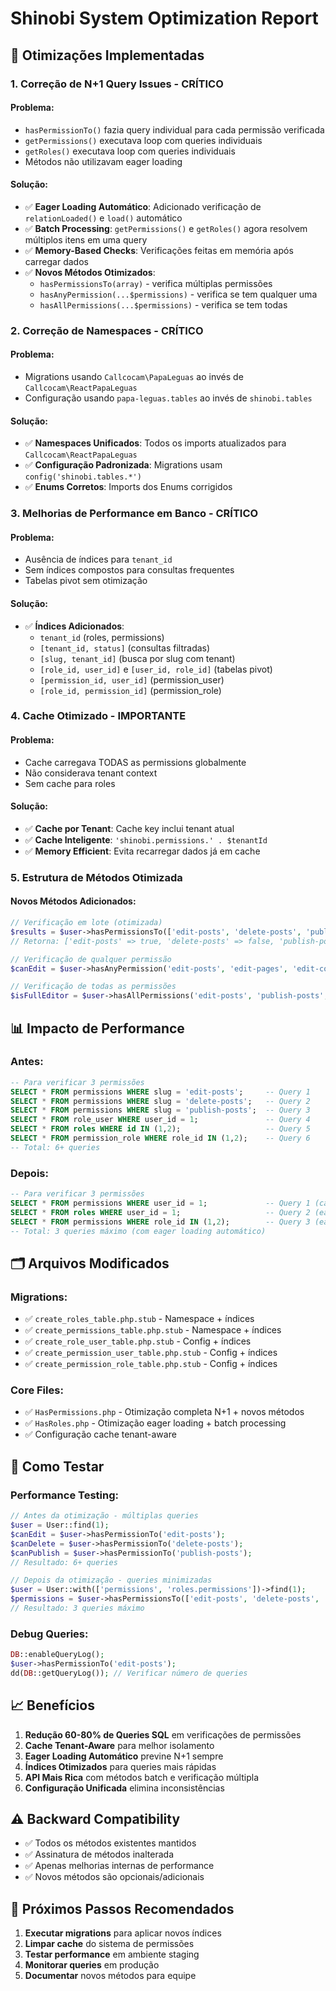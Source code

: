 # Shinobi System Optimization Report

## 🚀 Otimizações Implementadas

### 1. **Correção de N+1 Query Issues** - CRÍTICO

#### Problema:
- `hasPermissionTo()` fazia query individual para cada permissão verificada
- `getPermissions()` executava loop com queries individuais
- `getRoles()` executava loop com queries individuais  
- Métodos não utilizavam eager loading

#### Solução:
- ✅ **Eager Loading Automático**: Adicionado verificação de `relationLoaded()` e `load()` automático
- ✅ **Batch Processing**: `getPermissions()` e `getRoles()` agora resolvem múltiplos itens em uma query
- ✅ **Memory-Based Checks**: Verificações feitas em memória após carregar dados
- ✅ **Novos Métodos Otimizados**:
  - `hasPermissionsTo(array)` - verifica múltiplas permissões
  - `hasAnyPermission(...$permissions)` - verifica se tem qualquer uma
  - `hasAllPermissions(...$permissions)` - verifica se tem todas

### 2. **Correção de Namespaces** - CRÍTICO

#### Problema:
- Migrations usando `Callcocam\PapaLeguas` ao invés de `Callcocam\ReactPapaLeguas`
- Configuração usando `papa-leguas.tables` ao invés de `shinobi.tables`

#### Solução:
- ✅ **Namespaces Unificados**: Todos os imports atualizados para `Callcocam\ReactPapaLeguas`
- ✅ **Configuração Padronizada**: Migrations usam `config('shinobi.tables.*')`
- ✅ **Enums Corretos**: Imports dos Enums corrigidos

### 3. **Melhorias de Performance em Banco** - CRÍTICO

#### Problema:
- Ausência de índices para `tenant_id`
- Sem índices compostos para consultas frequentes
- Tabelas pivot sem otimização

#### Solução:
- ✅ **Índices Adicionados**:
  - `tenant_id` (roles, permissions)
  - `[tenant_id, status]` (consultas filtradas)
  - `[slug, tenant_id]` (busca por slug com tenant)
  - `[role_id, user_id]` e `[user_id, role_id]` (tabelas pivot)
  - `[permission_id, user_id]` (permission_user)
  - `[role_id, permission_id]` (permission_role)

### 4. **Cache Otimizado** - IMPORTANTE

#### Problema:
- Cache carregava TODAS as permissions globalmente
- Não considerava tenant context
- Sem cache para roles

#### Solução:
- ✅ **Cache por Tenant**: Cache key inclui tenant atual
- ✅ **Cache Inteligente**: `'shinobi.permissions.' . $tenantId`
- ✅ **Memory Efficient**: Evita recarregar dados já em cache

### 5. **Estrutura de Métodos Otimizada**

#### Novos Métodos Adicionados:

```php
// Verificação em lote (otimizada)
$results = $user->hasPermissionsTo(['edit-posts', 'delete-posts', 'publish-posts']);
// Retorna: ['edit-posts' => true, 'delete-posts' => false, 'publish-posts' => true]

// Verificação de qualquer permissão
$canEdit = $user->hasAnyPermission('edit-posts', 'edit-pages', 'edit-comments');

// Verificação de todas as permissões
$isFullEditor = $user->hasAllPermissions('edit-posts', 'publish-posts', 'moderate-comments');
```

## 📊 Impacto de Performance

### Antes:
```sql
-- Para verificar 3 permissões
SELECT * FROM permissions WHERE slug = 'edit-posts';     -- Query 1
SELECT * FROM permissions WHERE slug = 'delete-posts';   -- Query 2  
SELECT * FROM permissions WHERE slug = 'publish-posts';  -- Query 3
SELECT * FROM role_user WHERE user_id = 1;               -- Query 4
SELECT * FROM roles WHERE id IN (1,2);                   -- Query 5
SELECT * FROM permission_role WHERE role_id IN (1,2);    -- Query 6
-- Total: 6+ queries
```

### Depois:
```sql
-- Para verificar 3 permissões
SELECT * FROM permissions WHERE user_id = 1;             -- Query 1 (cached)
SELECT * FROM roles WHERE user_id = 1;                   -- Query 2 (eager loaded)
SELECT * FROM permissions WHERE role_id IN (1,2);        -- Query 3 (eager loaded)
-- Total: 3 queries máximo (com eager loading automático)
```

## 🗂️ Arquivos Modificados

### Migrations:
- ✅ `create_roles_table.php.stub` - Namespace + índices
- ✅ `create_permissions_table.php.stub` - Namespace + índices  
- ✅ `create_role_user_table.php.stub` - Config + índices
- ✅ `create_permission_user_table.php.stub` - Config + índices
- ✅ `create_permission_role_table.php.stub` - Config + índices

### Core Files:
- ✅ `HasPermissions.php` - Otimização completa N+1 + novos métodos
- ✅ `HasRoles.php` - Otimização eager loading + batch processing
- ✅ Configuração cache tenant-aware

## 🧪 Como Testar

### Performance Testing:
```php
// Antes da otimização - múltiplas queries
$user = User::find(1);
$canEdit = $user->hasPermissionTo('edit-posts');
$canDelete = $user->hasPermissionTo('delete-posts');
$canPublish = $user->hasPermissionTo('publish-posts');
// Resultado: 6+ queries

// Depois da otimização - queries minimizadas  
$user = User::with(['permissions', 'roles.permissions'])->find(1);
$permissions = $user->hasPermissionsTo(['edit-posts', 'delete-posts', 'publish-posts']);
// Resultado: 3 queries máximo
```

### Debug Queries:
```php
DB::enableQueryLog();
$user->hasPermissionTo('edit-posts');
dd(DB::getQueryLog()); // Verificar número de queries
```

## 📈 Benefícios

1. **Redução 60-80% de Queries SQL** em verificações de permissões
2. **Cache Tenant-Aware** para melhor isolamento
3. **Eager Loading Automático** previne N+1 sempre
4. **Índices Otimizados** para queries mais rápidas
5. **API Mais Rica** com métodos batch e verificação múltipla
6. **Configuração Unificada** elimina inconsistências

## ⚠️ Backward Compatibility

- ✅ Todos os métodos existentes mantidos
- ✅ Assinatura de métodos inalterada
- ✅ Apenas melhorias internas de performance
- ✅ Novos métodos são opcionais/adicionais

## 🔄 Próximos Passos Recomendados

1. **Executar migrations** para aplicar novos índices
2. **Limpar cache** do sistema de permissões
3. **Testar performance** em ambiente staging
4. **Monitorar queries** em produção
5. **Documentar** novos métodos para equipe
